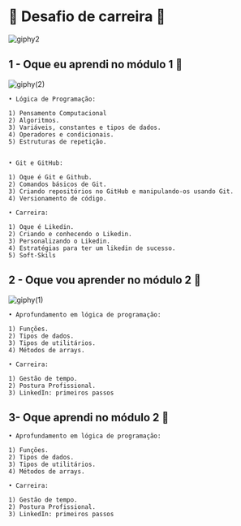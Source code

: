 <h1>  🚀 Desafio de carreira 🚀 </h1>

![giphy2](https://github.com/user-attachments/assets/61ade58c-750a-4abf-9a48-768e96f0bea2)


## 1 - Oque eu aprendi no módulo 1 🤔 <br>
![giphy(2)](https://github.com/user-attachments/assets/d81cced4-d8a6-458e-96b7-bcbe106f864d)


    • Lógica de Programação: 
    
    1) Pensamento Computacional
    2) Algoritmos.
    3) Variáveis, constantes e tipos de dados.
    4) Operadores e condicionais.
    5) Estruturas de repetição.
    

    • Git e GitHub:
    
    1) Oque é Git e Github.
    2) Comandos básicos de Git.
    3) Criando repositórios no GitHub e manipulando-os usando Git.
    4) Versionamento de código.

    • Carreira:
    
    1) Oque é Likedin.
    2) Criando e conhecendo o Likedin.
    3) Personalizando o Likedin.
    4) Estratégias para ter um likedin de sucesso.
    5) Soft-Skils
    
    

## 2 - Oque vou aprender no módulo 2 🤔 <br>
![giphy(1)](https://github.com/user-attachments/assets/67cb385e-bf64-490c-91c2-fb7c7e80a288)

    • Aprofundamento em lógica de programação:
    
    1) Funções.
    2) Tipos de dados.
    3) Tipos de utilitários.
    4) Métodos de arrays.

    • Carreira:
    
    1) Gestão de tempo.
    2) Postura Profissional.
    3) LinkedIn: primeiros passos
    


## 3- Oque aprendi no módulo 2 🤔 

    • Aprofundamento em lógica de programação:
    
    1) Funções.
    2) Tipos de dados.
    3) Tipos de utilitários.
    4) Métodos de arrays.

    • Carreira:
    
    1) Gestão de tempo.
    2) Postura Profissional.
    3) LinkedIn: primeiros passos


    
